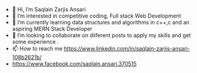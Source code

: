 - 👋 Hi, I’m Saqlain Zarjis Ansari
- 👀 I’m interested in competitive coding, Full stack Web Development
- 🌱 I’m currently learning data structures and algorithms in c++,c and an aspiring MERN Stack Developer
- 💞️ I’m looking to collaborate on diiferent posts to apply my skills and get some experience .
- 📫 How to reach me https://www.linkedin.com/in/saqlain-zarjis-ansari-108b2621b/
- https://www.facebook.com/saqlain.ansari.370515

<!---
Mysterious786/Mysterious786 is a ✨ special ✨ repository because its `README.md` (this file) appears on your GitHub profile.
You can click the Preview link to take a look at your changes.
[![@saqlain_z_ansari's Holopin board](https://holopin.me/saqlain_z_ansari)](https://holopin.io/@saqlain_z_ansari)
